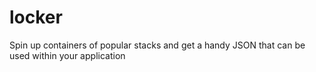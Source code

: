 # locker
Spin up containers of popular stacks and get a handy JSON that can be used within your application
